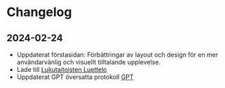 # Changelog 

## 2024-02-24

- Uppdaterat förstasidan: Förbättringar av layout och design för en mer användarvänlig och visuellt tilltalande upplevelse.
- Lade till [Lukutaitoisten Luettelo](churchrecords/lukutaitoiset/)
- Uppdaterat GPT översatta protokoll [GPT](gpt/)

